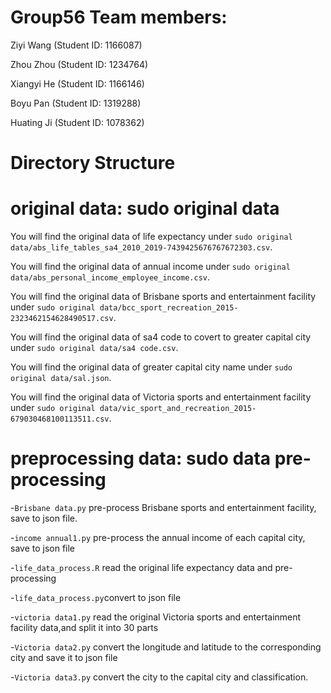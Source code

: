 # Group56 Team members:

Ziyi Wang (Student ID: 1166087)

Zhou Zhou (Student ID: 1234764)

Xiangyi He (Student ID: 1166146)

Boyu Pan (Student ID: 1319288)

Huating Ji (Student ID: 1078362)

# Directory Structure
# original data: sudo original data
You will find the  original data of life expectancy under `sudo original data/abs_life_tables_sa4_2010_2019-7439425676767672303.csv`.

You will find the  original data of annual income under `sudo original data/abs_personal_income_employee_income.csv`.

You will find the  original data of Brisbane sports and entertainment facility under `sudo original data/bcc_sport_recreation_2015-2323462154628490517.csv`.

You will find the  original data of sa4 code to covert to greater capital city under `sudo original data/sa4 code.csv`.

You will find the  original data of greater capital city name under `sudo original data/sal.json`.

You will find the  original data of Victoria sports and entertainment facility under `sudo original data/vic_sport_and_recreation_2015-679030468100113511.csv`.
# preprocessing data: sudo data pre-processing
-`Brisbane data.py` pre-process Brisbane sports and entertainment facility, save to json file.

-`income annual1.py` pre-process the annual income of each capital city, save to json file

-`life_data_process.R` read the original life expectancy data and pre-processing

-`life_data_process.py`convert to json file

-`victoria data1.py` read the original Victoria sports and entertainment facility data,and split it into 30 parts

-`Victoria data2.py` convert the longitude and latitude to the corresponding city and save it to json file

-`Victoria data3.py` convert the city to the capital city and classification.
